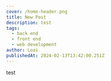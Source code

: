 ```yaml
---
cover: /home-header.png
title: New Post
description: test
tags:
  - back end
  - front end
  - web development
author: Loai
publishedAt: 2024-02-13T13:42:00.251Z
---
```


test
